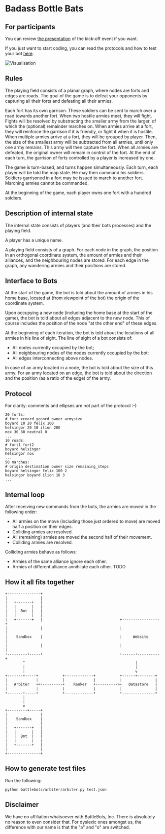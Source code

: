 # Badass Bottle Bats

## For participants

You can review
[the presentation](https://docs.google.com/presentation/d/1Y3DMxwDXzszvYDkskC_Oc7U0f_HSdA7zRcnfjHp4ypI/edit?usp=sharing)
of the kick-off event if you want.

If you just want to start coding, you can read the protocols and how to test
your bot [here](https://zeus.ugent.be/bottlebats/rules).


![Visualisation](battlebots/web/static/visualiser_scrot.png)


## Rules

The playing field consists of a planar graph, where nodes are forts and edges
are roads. The goal of the game is to defeat your opponents by capturing all
their forts and defeating all their armies.

Each fort has its own garrison. These soldiers can be sent to march over a road
towards another fort. When two hostile armies meet, they will fight. Fights will
be resolved by substracting the smaller army from the larger, of which the
(optional) remainder marches on. When armies arrive at a fort, they will
reinforce the garrison if it is friendly, or fight it when it is hostile. When
multiple armies arrive at a fort, they will be grouped by player. Then, the size
of the smallest army will be subtracted from all armies, until only one army
remains. This army will then capture the fort. When all armies are defeated, the
original owner will remain in control of the fort. At the end of each turn, the
garrison of forts controlled by a player is increased by one.

The game is turn-based, and turns happen simultaneously. Each turn, each player
will be told the map state. He may then command his soldiers. Soldiers
garrisoned in a fort may be issued to march to another fort. Marching armies
cannot be commanded.

At the beginning of the game, each player owns one fort with a hundred soldiers.

## Description of internal state

The internal state consists of players (and their bots processes) and the
playing field.

A player has a unique name.

A playing field consists of a graph. For each node in the graph, the position
in an orthogonal coordinate system, the amount of armies and their alliances,
and the neighbouring nodes are stored. For each edge in the graph, any
wandering armies and their positions are stored.

## Interface to Bots

At the start of the game, the bot is told about the amount of armies in his
home base, located at (from viewpoint of the bot) the origin of the coordinate
system.

Upon occupying a new node (including the home base at the start of the game),
the bot is told about all edges adjacent to the new node. This of course
includes the position of the node "at the other end" of these edges.

At the beginning of each iteration, the bot is told about the locations of all
armies in his line of sight. The line of sight of a bot consists of:
- All nodes currently occupied by the bot;
- All neighbouring nodes of the nodes currently occupied by the bot;
- All edges interconnecting above nodes.

In case of an army located in a node, the bot is told about the size of this
army. For an army located on an edge, the bot is told about the direction and
the position (as a ratio of the edge) of the army.

## Protocol
For clarity: comments and ellipses are not part of the protocol :-)

    20 forts:
    # fort xcoord ycoord owner armysize
    boyard 10 20 felix 100
    helsingor 20 10 ilion 200
    nox 30 30 neutral 0
    ...
    10 roads:
    # fort1 fort2
    boyard helsingor
    helsingor nox
    ...
    50 marches:
    # origin destination owner size remaining_steps
    boyard helsingor felix 100 2
    helsingor boyard ilion 10 3
    ...

## Internal loop

After receiving new commands from the bots, the armies are moved in the following order:
- All armies on the move (including those just ordered to move) are moved half a position on their edges.
- Colliding armies are resolved.
- All (remaining) armies are moved the second half of their movement.
- Colliding armies are resolved.

Colliding armies behave as follows:
- Armies of the same alliance ignore each other.
- Armies of different alliance annihilate each other. TODO

## How it all fits together


    +---------------+
    |               |
    |   +-------+   |
    |   |       |   |
    |   |  Bot  |   |
    |   |       |   |
    |   +-------+   |                                   +-----------------+
    |               |                                   |                 |
    |    Sandbox    |                                   |     Website     |
    |               |                                   |                 |
    +---------+-----+                                   +------+----------+
            ^                                                  |
            |                                                  |
            |                                                  v
    +-------+-----+           +-------------+           +------+--------+
    |             |           |             |           |               |
    |   Arbiter   +<----------+    Ranker   +---------->+   Datastore   |
    |             |           |             |           |               |
    +-------+-----+           +-------------+           +---------------+
            |
            |
            v
    +---------+-----+
    |               |
    |    Sandbox    |
    |               |
    |   +-------+   |
    |   |       |   |
    |   |  Bot  |   |
    |   |       |   |
    |   +-------+   |
    |               |
    +---------------+

## How to generate test files
Run the following:
```
python battlebots/arbiter/arbiter.py test.json
```

## Disclaimer

We have no affiliation whatsoever with BattleBots, Inc.  There is absolutely no
reason to even consider that. For dyslexic ones amongst us, the difference with
our name is that the "a" and "o" are switched.
